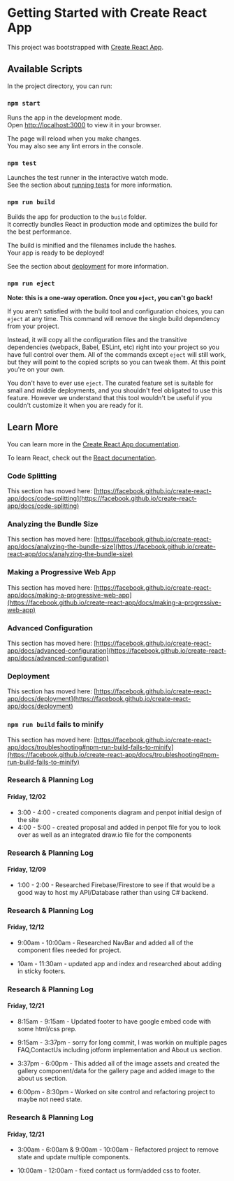 # Getting Started with Create React App

This project was bootstrapped with [Create React App](https://github.com/facebook/create-react-app).

## Available Scripts

In the project directory, you can run:

### `npm start`

Runs the app in the development mode.\
Open [http://localhost:3000](http://localhost:3000) to view it in your browser.

The page will reload when you make changes.\
You may also see any lint errors in the console.

### `npm test`

Launches the test runner in the interactive watch mode.\
See the section about [running tests](https://facebook.github.io/create-react-app/docs/running-tests) for more information.

### `npm run build`

Builds the app for production to the `build` folder.\
It correctly bundles React in production mode and optimizes the build for the best performance.

The build is minified and the filenames include the hashes.\
Your app is ready to be deployed!

See the section about [deployment](https://facebook.github.io/create-react-app/docs/deployment) for more information.

### `npm run eject`

**Note: this is a one-way operation. Once you `eject`, you can't go back!**

If you aren't satisfied with the build tool and configuration choices, you can `eject` at any time. This command will remove the single build dependency from your project.

Instead, it will copy all the configuration files and the transitive dependencies (webpack, Babel, ESLint, etc) right into your project so you have full control over them. All of the commands except `eject` will still work, but they will point to the copied scripts so you can tweak them. At this point you're on your own.

You don't have to ever use `eject`. The curated feature set is suitable for small and middle deployments, and you shouldn't feel obligated to use this feature. However we understand that this tool wouldn't be useful if you couldn't customize it when you are ready for it.

## Learn More

You can learn more in the [Create React App documentation](https://facebook.github.io/create-react-app/docs/getting-started).

To learn React, check out the [React documentation](https://reactjs.org/).

### Code Splitting

This section has moved here: [https://facebook.github.io/create-react-app/docs/code-splitting](https://facebook.github.io/create-react-app/docs/code-splitting)

### Analyzing the Bundle Size

This section has moved here: [https://facebook.github.io/create-react-app/docs/analyzing-the-bundle-size](https://facebook.github.io/create-react-app/docs/analyzing-the-bundle-size)

### Making a Progressive Web App

This section has moved here: [https://facebook.github.io/create-react-app/docs/making-a-progressive-web-app](https://facebook.github.io/create-react-app/docs/making-a-progressive-web-app)

### Advanced Configuration

This section has moved here: [https://facebook.github.io/create-react-app/docs/advanced-configuration](https://facebook.github.io/create-react-app/docs/advanced-configuration)

### Deployment

This section has moved here: [https://facebook.github.io/create-react-app/docs/deployment](https://facebook.github.io/create-react-app/docs/deployment)

### `npm run build` fails to minify

This section has moved here: [https://facebook.github.io/create-react-app/docs/troubleshooting#npm-run-build-fails-to-minify](https://facebook.github.io/create-react-app/docs/troubleshooting#npm-run-build-fails-to-minify)



### Research & Planning Log
#### Friday, 12/02
* 3:00 - 4:00 - created components diagram and penpot initial design of the site
* 4:00 - 5:00 - created proposal and added in penpot file for you to look over as well as an integrated draw.io file for the components

### Research & Planning Log
#### Friday, 12/09
* 1:00 - 2:00 - Researched Firebase/Firestore to see if that would be a good way to host my API/Database rather than using C# backend.

### Research & Planning Log
#### Friday, 12/12
* 9:00am - 10:00am - Researched NavBar and added all of the component files needed for project.

* 10am - 11:30am - updated app and index and researched about adding in sticky footers.

### Research & Planning Log
#### Friday, 12/21
* 8:15am - 9:15am - Updated footer to have google embed code with some html/css prep.

* 9:15am - 3:37pm - sorry for long commit, I was workin on multiple pages FAQ,ContactUs including jotform implementation and About us section.

* 3:37pm - 6:00pm - This added all of the image assets and created the gallery component/data for the gallery page and added image to the about us section.

* 6:00pm - 8:30pm - Worked on site control and refactoring project to maybe not need state.

### Research & Planning Log
#### Friday, 12/21
* 3:00am - 6:00am & 9:00am - 10:00am - Refactored project to remove state and update multiple components.

* 10:00am - 12:00am - fixed contact us form/added css to footer.